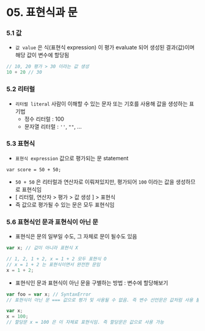 # 05. 표현식과 문

### 5.1 값
- `값 value` 은 식(표현식 expression) 이 평가 evaluate 되어 생성된 결과(값)이며 해당 값이 변수에 할당됨
``` javascript
// 10, 20 평가 > 30 이라는 값 생성
10 + 20 // 30
```

### 5.2 리터럴
- `리터럴 literal` 사람이 이해할 수 있는 문자 또는 기호를 사용해 값을 생성하는 표기법
  - 정수 리터럴 : 100
  - 문자열 리터럴 : `''`,  `""`, ...

### 5.3 표현식
- `표현식 expression` 값으로 평가되는 문 statement
```
var score = 50 + 50;
```
- `50 + 50` 은 리터럴과 연산자로 이뤄져있지만, 평가되어 `100` 이라는 값을 생성하므로 표현식임
- [ 리터럴, 연산자 > 평가 > 값 생성 ] > 표현식
- 즉 값으로 평가될 수 있는 문은 모두 표현식임

### 5.6 표현식인 문과 표현식이 아닌 문
- 표현식은 문의 일부일 수도, 그 자체로 문이 될수도 있음
```javascript
var x; // 값이 아니라 표현식 X

// 1, 2, 1 + 2, x = 1 + 2 모두 표현식 O
// x = 1 + 2 는 표현식이면서 완전한 문임
x = 1 + 2; 
```

- 표현식인 문과 표현식이 아닌 문을 구별하는 방법 : 변수에 할당해보기
```javascript
var foo = var x; // SyntaxError
// 표현식이 아닌 문 === 값으로 평가 및 사용될 수 없음. 즉 변수 선언문은 값처럼 사용 불가능

var x;
x = 100;
// 할당문 x = 100 은 이 자체료 표현식임. 즉 할당문은 값으로 사용 가능
```




